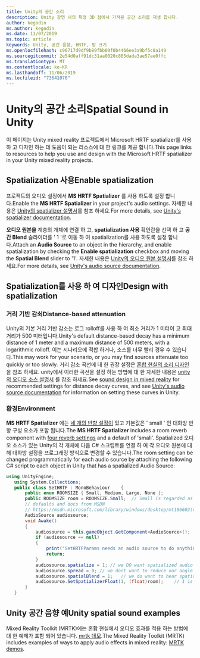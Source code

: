 ```yaml
---
title: Unity의 공간 소리
description: Unity 장면 내의 특정 3D 점에서 가져온 공간 소리를 재생 합니다.
author: kegodin
ms.author: kegodin
ms.date: 11/07/2019
ms.topic: article
keywords: Unity, 공간 음향, HRTF, 방 크기
ms.openlocfilehash: c96717d9df9b89fbb09f0b4466ee3a9bf5c8a149
ms.sourcegitcommit: 2e54d0aff91dc31aa0020c865dada3ae57ae0ffc
ms.translationtype: MT
ms.contentlocale: ko-KR
ms.lasthandoff: 11/06/2019
ms.locfileid: "73641070"
---
```

# <a name="spatial-sound-in-unity"></a><span data-ttu-id="9680e-104">Unity의 공간 소리</span><span class="sxs-lookup"><span data-stu-id="9680e-104">Spatial Sound in Unity</span></span>

<span data-ttu-id="9680e-105">이 페이지는 Unity mixed reality 프로젝트에서 Microsoft HRTF spatializer를 사용 하 고 디자인 하는 데 도움이 되는 리소스에 대 한 링크를 제공 합니다.</span><span class="sxs-lookup"><span data-stu-id="9680e-105">This page links to resources to help you use and design with the Microsoft HRTF spatializer in your Unity mixed reality projects.</span></span>

## <a name="enable-spatialization"></a><span data-ttu-id="9680e-106">Spatialization 사용</span><span class="sxs-lookup"><span data-stu-id="9680e-106">Enable spatialization</span></span>

<span data-ttu-id="9680e-107">프로젝트의 오디오 설정에서 **MS HRTF Spatializer** 를 사용 하도록 설정 합니다.</span><span class="sxs-lookup"><span data-stu-id="9680e-107">Enable the **MS HRTF Spatializer** in your project's audio settings.</span></span> <span data-ttu-id="9680e-108">자세한 내용은 [Unity의 spatializer 설명서](https://docs.unity3d.com/Manual/VRAudioSpatializer.html)를 참조 하세요.</span><span class="sxs-lookup"><span data-stu-id="9680e-108">For more details, see [Unity's spatializer documentation](https://docs.unity3d.com/Manual/VRAudioSpatializer.html).</span></span> 

<span data-ttu-id="9680e-109">**오디오 원본을** 계층의 개체에 연결 하 고, **spatialization 사용** 확인란을 선택 하 고 **공간 Blend** 슬라이더를 ' 1 '로 이동 하 여 spatialization를 사용 하도록 설정 합니다.</span><span class="sxs-lookup"><span data-stu-id="9680e-109">Attach an **Audio Source** to an object in the hierarchy, and enable spatialization by checking the **Enable spatialization** checkbox and moving the **Spatial Blend** slider to '1'.</span></span> <span data-ttu-id="9680e-110">자세한 내용은 [Unity의 오디오 원본 설명서](https://docs.unity3d.com/2019.3/Documentation/Manual/class-AudioSource.html)를 참조 하세요.</span><span class="sxs-lookup"><span data-stu-id="9680e-110">For more details, see [Unity's audio source documentation](https://docs.unity3d.com/2019.3/Documentation/Manual/class-AudioSource.html).</span></span> 

## <a name="design-with-spatialization"></a><span data-ttu-id="9680e-111">Spatialization를 사용 하 여 디자인</span><span class="sxs-lookup"><span data-stu-id="9680e-111">Design with spatialization</span></span>

### <a name="distance-based-attenuation"></a><span data-ttu-id="9680e-112">거리 기반 감쇠</span><span class="sxs-lookup"><span data-stu-id="9680e-112">Distance-based attenuation</span></span>
<span data-ttu-id="9680e-113">Unity의 기본 거리 기반 감소는 로그 rolloff를 사용 하 여 최소 거리가 1 미터이 고 최대 거리가 500 미터입니다.</span><span class="sxs-lookup"><span data-stu-id="9680e-113">Unity's default distance-based decay has a minimum distance of 1 meter and a maximum distance of 500 meters, with a logarithmic rolloff.</span></span> <span data-ttu-id="9680e-114">이는 시나리오에 적합 하거나, 소스를 너무 빨리 경우 수 있습니다.</span><span class="sxs-lookup"><span data-stu-id="9680e-114">This may work for your scenario, or you may find sources attenuate too quickly or too slowly.</span></span> <span data-ttu-id="9680e-115">거리 감소 곡선에 대 한 권장 설정은 [혼합 현실의 소리 디자인](spatial-sound-design.md) 을 참조 하세요. unity에서 이러한 곡선을 설정 하는 방법에 대 한 자세한 내용은 [unity의 오디오 소스 설명서](https://docs.unity3d.com/2019.3/Documentation/Manual/class-AudioSource.html) 를 참조 하세요.</span><span class="sxs-lookup"><span data-stu-id="9680e-115">See [sound design in mixed reality](spatial-sound-design.md) for recommended settings for distance decay curves, and see [Unity's audio source documentation](https://docs.unity3d.com/2019.3/Documentation/Manual/class-AudioSource.html) for information on setting these curves in Unity.</span></span>

### <a name="environment"></a><span data-ttu-id="9680e-116">환경</span><span class="sxs-lookup"><span data-stu-id="9680e-116">Environment</span></span>
<span data-ttu-id="9680e-117">**MS HRTF Spatializer** 에는 [네 개의 반향 설정이](https://docs.microsoft.com/windows/win32/api/hrtfapoapi/ne-hrtfapoapi-hrtfenvironment) 있고 기본값은 ' small ' 인 대화방 반향 구성 요소가 포함 됩니다.</span><span class="sxs-lookup"><span data-stu-id="9680e-117">The **MS HRTF Spatializer** includes a room reverb component with [four reverb settings](https://docs.microsoft.com/windows/win32/api/hrtfapoapi/ne-hrtfapoapi-hrtfenvironment) and a default of 'small'.</span></span> <span data-ttu-id="9680e-118">Spatialized 오디오 소스가 있는 Unity의 각 개체에 다음 C# 스크립트를 연결 하 여 각 오디오 원본에 대해 대화방 설정을 프로그래밍 방식으로 변경할 수 있습니다.</span><span class="sxs-lookup"><span data-stu-id="9680e-118">The room setting can be changed programmatically for each audio source by attaching the following C# script to each object in Unity that has a spatialized Audio Source:</span></span>

```cs
using UnityEngine;
   using System.Collections;
   public class SetHRTF : MonoBehaviour    {
       public enum ROOMSIZE { Small, Medium, Large, None };
       public ROOMSIZE room = ROOMSIZE.Small;  // Small is regarded as the "most average"
       // defaults and docs from MSDN
       // https://msdn.microsoft.com/library/windows/desktop/mt186602(v=vs.85).aspx
       AudioSource audiosource;
       void Awake()
       {
           audiosource = this.gameObject.GetComponent<AudioSource>();
           if (audiosource == null)
           {
               print("SetHRTFParams needs an audio source to do anything.");
               return;
           }
           audiosource.spatialize = 1; // we DO want spatialized audio
           audiosource.spread = 0; // we dont want to reduce our angle of hearing
           audiosource.spatialBlend = 1;   // we do want to hear spatialized audio
           audiosource.SetSpatializerFloat(1, (float)room);    // 1 is the roomsize param
       }
   }
```

## <a name="unity-spatial-sound-examples"></a><span data-ttu-id="9680e-119">Unity 공간 음향 예</span><span class="sxs-lookup"><span data-stu-id="9680e-119">Unity spatial sound examples</span></span>
<span data-ttu-id="9680e-120">Mixed Reality Toolkit (MRTK)에는 혼합 현실에서 오디오 효과를 적용 하는 방법에 대 한 예제가 포함 되어 있습니다. [mrtk 데모](https://github.com/microsoft/MixedRealityToolkit-Unity/tree/mrtk_release/Assets/MixedRealityToolkit.Examples/Demos/Audio).</span><span class="sxs-lookup"><span data-stu-id="9680e-120">The Mixed Reality Toolkit (MRTK) includes examples of ways to apply audio effects in mixed reality: [MRTK demos](https://github.com/microsoft/MixedRealityToolkit-Unity/tree/mrtk_release/Assets/MixedRealityToolkit.Examples/Demos/Audio).</span></span>

